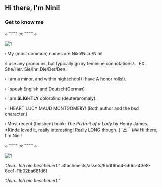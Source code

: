 ## Hi there, I'm Nini!

### Get to know me
⊹   ︶︶   ୨୧   ︶︶   ⊹

![1](https://github.com/user-attachments/assets/8935a644-3414-4b7e-b7bb-bf26c3a7d38b)


⬫ My (most common) names are Niko/Nico/Nini!

⬫I use any pronouns, but typically go by feminine connotations!
.. EX: She/Her. Sie/Ihr. Die/Der/Den.

⬫ I am a minor, and within highschool (I have A honor rolls!).

⬫ I speak English and Deutsch(German)

⬫ I am **SLIGHTLY** colorblind (deuteranomaly). 

⬫ I HEART LUCY MAUD MONTGOMERY! (Both author and the bsd character.)

⬫ Most recent (finished) book: *The Portrait of a Lady* by Henry James.
*Kinda loved it, really interesting! Really LONG though. ( ´△｀)## Hi there, I'm Nini!

⊹   ︶︶   ୨୧   ︶︶   ⊹

![1](https://github.com/user-attachments/assets/9bdf6bc4-566c-43e8-8ce1-f1b02ba661d6)

*"Jein.. Ich bin bescheuert."*
attachments/assets/9bdf6bc4-566c-43e8-8ce1-f1b02ba661d6)

*"Jein.. Ich bin bescheuert."*
